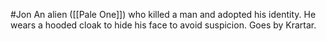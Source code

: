 #Jon 
An alien ([[Pale One]]) who killed a man and adopted his identity. He wears a hooded cloak to hide his face to avoid suspicion. Goes by Krartar.